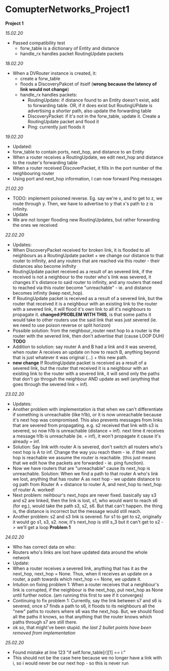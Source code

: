 # ComupterNetworks_Project1

**Project 1**

*15.02.20*
* Passed compatibility test
  * forw_table is a dictionary of Entity and distance
  * handle_rx handles packet RoutingUpdate packets
  
*18.02.20*
* When a DVRouter instance is created, it:
  * create a forw_table
  * floods a DiscoveryPakcet of itself (**wrong because the latency of link would not change**)
  * handle_rx handles packets:
    * RoutingUpdate: if distance found to an Entity doesn't exist, add to forwarding table. OR, if it does exist but RoutingUPdate is advertising a *shorter* path, also update the forwarding table
    * DiscoveryPacket: if it's not in the forw_table, update it. Create a RoutingUpdate packet and flood it
    * Ping: currently just floods it
    
*19.02.20*
* Updated:
 * forw_table to contain ports, next_hop, and distance to an Entity
 * When a router receives a RoutingUpdate, we edit next_hop and distance to the router's forwarding table
 * When a router received DiscoverPacket, it fills in the port number of the neighbouring router
 * Using port and next_hop information, I can now forward Ping messages

*21.02.20*
 * TODO: implement poisoned reverse. Eg. say we're x, and to get to z, we route through y. Then, we have to advertise to y that x's path to z is infinity.
 * Update
  * We are not longer flooding new RoutingUpdates, but rather forwarding the ones we received
  
*22.02.20*
 * Updates:
  * When DiscoveryPacket received for broken link, it is flooded to all neighbours as a RoutingUpdate packet + we change our distance to that router to infinity, and any routers that are reached via this router - their distances also become inifnity
  * RoutingUpdate packet received as a result of an severed link, if the received is not a neighbour to the router who's link was severed, it changes it's distance to said router to infinity, and any routers that need to reached via this router become "unreachable" - ie. and distance becomes infinity (keep next_hop).
  * If RoutingUpdate packet is received as a result of a severed link, but the router that received it is a neighbour with an existing link to the router with a severed link, it will flood it's own link to all it's neighbours to propagate it.   **changed**(**PROBLEM WITH THIS**, is that some paths it would take to other routers use the said link that was just severed (ie. we need to use poison reverse or split horizon)
  * Possible solution: from the neighbour_router next hop to a router is the router with the severed link, then don't advertise that (cause LOOP DUH)
  **TODO**
  * Addition to solution: say router A and B had a link and it was severed, when router A receives an update on how to reach B, anything beyond that is just whatever it was original (...) + this new path.
  * **new change** If RoutingUpdate packet is received as a result of a severed link, but the router that received it is a neighbour with an existing link to the router with a severed link, it will send only the paths that don't go throguh the neighbour AND update as well (anything that goes through the severed link = inf). 
  
  
*23.02.20*
 * Updates:
  * Another problem with implementation is that when we can't differentiate if something is unreachable (like h1b), or it is now unreachable because it's next hop was compromised. This also prevents messages from links that are severed from propagating. e.g. s2 received that link with s3 is severed, so now h1b is unreachable (distance = inf). next time it receives a message h1b is unreachable (ie. = inf), it won't propagate it cause it's already = inf.
  * Solution: Say link with router A is severed, don't switch all routers who's next hop is A to inf. Change the way you reach them - ie. if their next hop is reachable we assume the router is reachable. (this just means that we edit how the packets are forwarded - ie. ping function).
  * Now we have routers that are "unreachable" cause its next_hop is unreachable. Solution: When we find a path to that router A who's link we lost, anything that has router A as next hop - we update distance to og path from Router A + distance to router A, and next_hop to next_hop of router A. worked!
  * Next problem: neihbour's next_hops are never fixed. basically say s3 and s2 are linked, then the link is lost, s1, who would want to reach s6 (for eg.), would take the path s3, s2, s6. But that can't happen. the thing is, the distance is incorrect but the message would still reach.
  * Another problem: s2 and s3 link is severed. for s1 to get to s2, originally it would go s1, s3, s2. now, it's next_hop is still s_3 but it can't get to s2 -> we'll get a loop **Problem 1**
 
 
 *24.02.20*
 * Who has correct data on who:
  * Routers who's links are lost have updated data around the whole network
 * Update:
  * When a router receives a severed link, anything that has it as the next_hop, next_hop = None. Thus, when it receives an update on a router, a path towards which next_hop == None, we update it.
 * Intution on fixing problem 1: When a router receives that a neighbour's link is corrupted, if the neighbour is the next_hop, put next_hop as None until further notice. (am running this first to see if it converges)
 * Continuing to fix problem 1: Currently, say the link between s7 and s6 is severed, once s7 finds a path to s6, it floods to its neighbours all the "new" paths to routers where s6 was the next_hop. But, we should flood all the paths it knows, so that anything that the router knows which paths through s7 are still there.
 * ok so, that might've been stupid. *the last 2 bullet points have been removed from implementation*
 
 
 *25.02.20*
 * Found mistake at line 123 "if self.forw_table[r][1] == i:"
  * This should not be the case here because we no longer have a link with i, so i would never be our next hop - so this is never run

